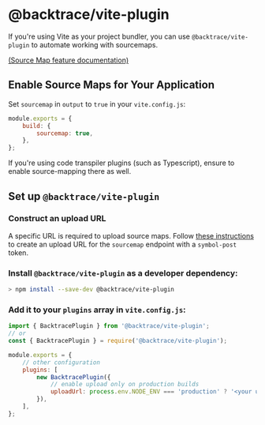 # @backtrace/vite-plugin

If you're using Vite as your project bundler, you can use `@backtrace/vite-plugin` to automate working with sourcemaps.

[(Source Map feature documentation)](https://docs.saucelabs.com/error-reporting/platform-integrations/source-map/)

## Enable Source Maps for Your Application

Set `sourcemap` in `output` to `true` in your `vite.config.js`:

```js
module.exports = {
    build: {
        sourcemap: true,
    },
};
```

If you're using code transpiler plugins (such as Typescript), ensure to enable source-mapping there as well.

## Set up `@backtrace/vite-plugin`

### Construct an upload URL

A specific URL is required to upload source maps. Follow
[these instructions](https://docs.saucelabs.com/error-reporting/project-setup/submission-url/) to create an upload URL
for the `sourcemap` endpoint with a `symbol-post` token.

### Install `@backtrace/vite-plugin` as a developer dependency:

```bash
> npm install --save-dev @backtrace/vite-plugin
```

### Add it to your `plugins` array in `vite.config.js`:

```js
import { BacktracePlugin } from '@backtrace/vite-plugin';
// or
const { BacktracePlugin } = require('@backtrace/vite-plugin');

module.exports = {
    // other configuration
    plugins: [
        new BacktracePlugin({
            // enable upload only on production builds
            uploadUrl: process.env.NODE_ENV === 'production' ? '<your upload URL>' : undefined,
        }),
    ],
};
```
